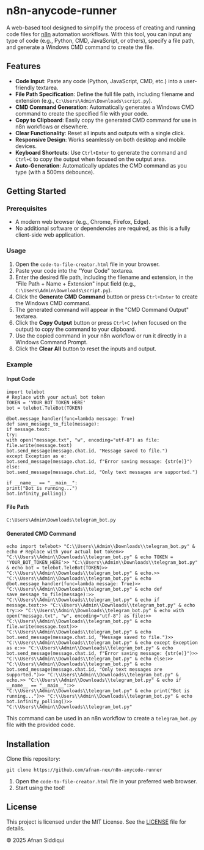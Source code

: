 # **n8n-anycode-runner**

A web-based tool designed to simplify the process of creating and running code files for [n8n](https://n8n.io/) automation workflows. With this tool, you can input any type of code (e.g., Python, CMD, JavaScript, or others), specify a file path, and generate a Windows CMD command to create the file.

## **Features**

*   **Code Input**: Paste any code (Python, JavaScript, CMD, etc.) into a user-friendly textarea.
*   **File Path Specification**: Define the full file path, including filename and extension (e.g., `C:\Users\Admin\Downloads\script.py`).
*   **CMD Command Generation**: Automatically generates a Windows CMD command to create the specified file with your code.
*   **Copy to Clipboard**: Easily copy the generated CMD command for use in n8n workflows or elsewhere.
*   **Clear Functionality**: Reset all inputs and outputs with a single click.
*   **Responsive Design**: Works seamlessly on both desktop and mobile devices.
*   **Keyboard Shortcuts**: Use `Ctrl+Enter` to generate the command and `Ctrl+C` to copy the output when focused on the output area.
*   **Auto-Generation**: Automatically updates the CMD command as you type (with a 500ms debounce).

## **Getting Started**

### **Prerequisites**

*   A modern web browser (e.g., Chrome, Firefox, Edge).
*   No additional software or dependencies are required, as this is a fully client-side web application.

### **Usage**

1.  Open the `code-to-file-creator.html` file in your browser.
2.  Paste your code into the "Your Code" textarea.
3.  Enter the desired file path, including the filename and extension, in the "File Path + Name + Extension" input field (e.g., `C:\Users\Admin\Downloads\script.py`).
4.  Click the **Generate CMD Command** button or press `Ctrl+Enter` to create the Windows CMD command.
5.  The generated command will appear in the "CMD Command Output" textarea.
6.  Click the **Copy Output** button or press `Ctrl+C` (when focused on the output) to copy the command to your clipboard.
7.  Use the copied command in your n8n workflow or run it directly in a Windows Command Prompt.
8.  Click the **Clear All** button to reset the inputs and output.

### **Example**

#### **Input Code**
```
import telebot
# Replace with your actual bot token
TOKEN = 'YOUR_BOT_TOKEN_HERE'
bot = telebot.TeleBot(TOKEN)

@bot.message_handler(func=lambda message: True)
def save_message_to_file(message):
if message.text:
try:
with open("message.txt", "w", encoding="utf-8") as file:
file.write(message.text)
bot.send_message(message.chat.id, "Message saved to file.")
except Exception as e:
bot.send_message(message.chat.id, f"Error saving message: {str(e)}")
else:
bot.send_message(message.chat.id, "Only text messages are supported.")

if __name__ == "__main__":
print("Bot is running...")
bot.infinity_polling()
```
#### **File Path**
```
C:\Users\Admin\Downloads\telegram_bot.py
```
#### **Generated CMD Command**
```
echo import telebot> "C:\\Users\\Admin\\Downloads\\telegram_bot.py" & echo # Replace with your actual bot token>> "C:\\Users\\Admin\\Downloads\\telegram_bot.py" & echo TOKEN = 'YOUR_BOT_TOKEN_HERE'>> "C:\\Users\\Admin\\Downloads\\telegram_bot.py" & echo bot = telebot.TeleBot(TOKEN)>> "C:\\Users\\Admin\\Downloads\\telegram_bot.py" & echo.>> "C:\\Users\\Admin\\Downloads\\telegram_bot.py" & echo @bot.message_handler(func=lambda message: True)>> "C:\\Users\\Admin\\Downloads\\telegram_bot.py" & echo def save_message_to_file(message):>> "C:\\Users\\Admin\\Downloads\\telegram_bot.py" & echo if message.text:>> "C:\\Users\\Admin\\Downloads\\telegram_bot.py" & echo try:>> "C:\\Users\\Admin\\Downloads\\telegram_bot.py" & echo with open("message.txt", "w", encoding="utf-8") as file:>> "C:\\Users\\Admin\\Downloads\\telegram_bot.py" & echo file.write(message.text)>> "C:\\Users\\Admin\\Downloads\\telegram_bot.py" & echo bot.send_message(message.chat.id, "Message saved to file.")>> "C:\\Users\\Admin\\Downloads\\telegram_bot.py" & echo except Exception as e:>> "C:\\Users\\Admin\\Downloads\\telegram_bot.py" & echo bot.send_message(message.chat.id, f"Error saving message: {str(e)}")>> "C:\\Users\\Admin\\Downloads\\telegram_bot.py" & echo else:>> "C:\\Users\\Admin\\Downloads\\telegram_bot.py" & echo bot.send_message(message.chat.id, "Only text messages are supported.")>> "C:\\Users\\Admin\\Downloads\\telegram_bot.py" & echo.>> "C:\\Users\\Admin\\Downloads\\telegram_bot.py" & echo if __name__ == "__main__":>> "C:\\Users\\Admin\\Downloads\\telegram_bot.py" & echo print("Bot is running...")>> "C:\\Users\\Admin\\Downloads\\telegram_bot.py" & echo bot.infinity_polling()>> "C:\\Users\\Admin\\Downloads\\telegram_bot.py"
```
This command can be used in an n8n workflow to create a `telegram_bot.py` file with the provided code.

## **Installation**

Clone this repository:  
```
git clone https://github.com/afnan-nex/n8n-anycode-runner
```
1.  Open the `code-to-file-creator.html` file in your preferred web browser.
2.  Start using the tool!

## **License**

This project is licensed under the MIT License. See the [LICENSE](https://grok.com/chat/LICENSE) file for details.

© 2025 Afnan Siddiqui
